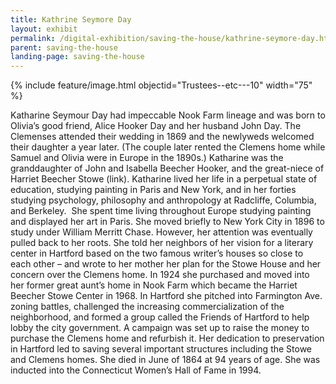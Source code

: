 ```yaml
---
title: Kathrine Seymore Day
layout: exhibit
permalink: /digital-exhibition/saving-the-house/kathrine-seymore-day.html
parent: saving-the-house
landing-page: saving-the-house
---
```


{% include feature/image.html objectid="Trustees--etc---10" width="75" %}

Katharine Seymour Day had impeccable Nook Farm lineage and was born to Olivia’s good friend, Alice Hooker Day and her husband John Day. The Clemenses attended their wedding in 1869 and the newlyweds welcomed their daughter a year later. (The couple later rented the Clemens home while Samuel and Olivia were in Europe in the 1890s.) Katharine was the granddaughter of John and Isabella Beecher Hooker, and the great-niece of Harriet Beecher Stowe (link). Katharine lived her life in a perpetual state of education, studying painting in Paris and New York, and in her forties studying psychology, philosophy and anthropology at Radcliffe, Columbia, and Berkeley.  She spent time living throughout Europe studying painting and displayed her art in Paris. She moved briefly to New York City in 1896 to study under William Merritt Chase. However, her attention was eventually pulled back to her roots. She told her neighbors of her vision for a literary center in Hartford based on the two famous writer’s houses so close to each other – and wrote to her mother her plan for the Stowe House and her concern over the Clemens home. In 1924 she purchased and moved into her former great aunt’s home in Nook Farm which became the Harriet Beecher Stowe Center in 1968. In Hartford she pitched into Farmington Ave. zoning battles, challenged the increasing commercialization of the neighborhood, and formed a group called the Friends of Hartford to help lobby the city government. A campaign was set up to raise the money to purchase the Clemens home and refurbish it. Her dedication to preservation in Hartford led to saving several important structures including the Stowe and Clemens homes. She died in June of 1864 at 94 years of age. She was inducted into the Connecticut Women’s Hall of Fame in 1994.